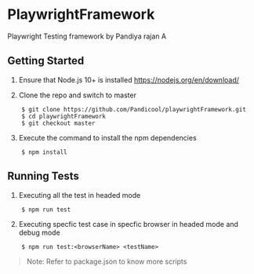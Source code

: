 # PlaywrightFramework <a href="https://playwright.dev/docs" target="_blank" rel="noreferrer"><img src="![image](https://github.com/user-attachments/assets/b82e774b-5471-4b82-a2e3-d2173e2c19ca)" width="10" height="10" alt="playwright" /></a>

Playwright Testing framework by Pandiya rajan A

## Getting Started
1. Ensure that Node.js 10+ is installed
   https://nodejs.org/en/download/

2. Clone the repo and switch to master
```
    $ git clone https://github.com/Pandicool/playwrightFramework.git
    $ cd playwrightFramework
    $ git checkout master
```
3. Execute the command to install the npm dependencies
```
    $ npm install
```
## Running Tests
1. Executing all the test in headed mode
```
    $ npm run test
```
2. Executing specfic test case in specfic browser in headed mode and debug mode
```
    $ npm run test:<browserName> <testName>
```
> Note: Refer to package.json to know more scripts
